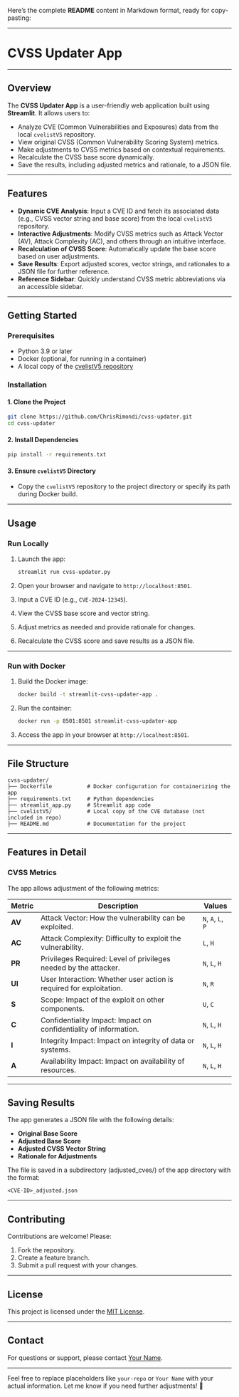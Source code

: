 Here’s the complete **README** content in Markdown format, ready for copy-pasting:

---

# **CVSS Updater App**

---

## **Overview**

The **CVSS Updater App** is a user-friendly web application built using **Streamlit**. It allows users to:
- Analyze CVE (Common Vulnerabilities and Exposures) data from the local `cvelistV5` repository.
- View original CVSS (Common Vulnerability Scoring System) metrics.
- Make adjustments to CVSS metrics based on contextual requirements.
- Recalculate the CVSS base score dynamically.
- Save the results, including adjusted metrics and rationale, to a JSON file.

---

## **Features**

- **Dynamic CVE Analysis**: Input a CVE ID and fetch its associated data (e.g., CVSS vector string and base score) from the local `cvelistV5` repository.
- **Interactive Adjustments**: Modify CVSS metrics such as Attack Vector (AV), Attack Complexity (AC), and others through an intuitive interface.
- **Recalculation of CVSS Score**: Automatically update the base score based on user adjustments.
- **Save Results**: Export adjusted scores, vector strings, and rationales to a JSON file for further reference.
- **Reference Sidebar**: Quickly understand CVSS metric abbreviations via an accessible sidebar.

---

## **Getting Started**

### **Prerequisites**

- Python 3.9 or later
- Docker (optional, for running in a container)
- A local copy of the [cvelistV5 repository](https://github.com/CVEProject/cvelistV5)

### **Installation**

#### **1. Clone the Project**
```bash
git clone https://github.com/ChrisRimondi/cvss-updater.git
cd cvss-updater
```

#### **2. Install Dependencies**
```bash
pip install -r requirements.txt
```

#### **3. Ensure `cvelistV5` Directory**
- Copy the `cvelistV5` repository to the project directory or specify its path during Docker build.

---

## **Usage**

### **Run Locally**

1. Launch the app:
   ```bash
   streamlit run cvss-updater.py
   ```
2. Open your browser and navigate to `http://localhost:8501`.

3. Input a CVE ID (e.g., `CVE-2024-12345`).
4. View the CVSS base score and vector string.
5. Adjust metrics as needed and provide rationale for changes.
6. Recalculate the CVSS score and save results as a JSON file.

---

### **Run with Docker**

1. Build the Docker image:
   ```bash
   docker build -t streamlit-cvss-updater-app .
   ```

2. Run the container:
   ```bash
   docker run -p 8501:8501 streamlit-cvss-updater-app
   ```

3. Access the app in your browser at `http://localhost:8501`.

---

## **File Structure**

```plaintext
cvss-updater/
├── Dockerfile           # Docker configuration for containerizing the app
├── requirements.txt     # Python dependencies
├── streamlit_app.py     # Streamlit app code
├── cvelistV5/           # Local copy of the CVE database (not included in repo)
├── README.md            # Documentation for the project
```

---

## **Features in Detail**

### **CVSS Metrics**
The app allows adjustment of the following metrics:

| Metric       | Description                                                                                   | Values       |
|--------------|-----------------------------------------------------------------------------------------------|--------------|
| **AV**       | Attack Vector: How the vulnerability can be exploited.                                        | `N`, `A`, `L`, `P` |
| **AC**       | Attack Complexity: Difficulty to exploit the vulnerability.                                   | `L`, `H`     |
| **PR**       | Privileges Required: Level of privileges needed by the attacker.                              | `N`, `L`, `H` |
| **UI**       | User Interaction: Whether user action is required for exploitation.                           | `N`, `R`     |
| **S**        | Scope: Impact of the exploit on other components.                                             | `U`, `C`     |
| **C**        | Confidentiality Impact: Impact on confidentiality of information.                             | `N`, `L`, `H` |
| **I**        | Integrity Impact: Impact on integrity of data or systems.                                     | `N`, `L`, `H` |
| **A**        | Availability Impact: Impact on availability of resources.                                     | `N`, `L`, `H` |

---

## **Saving Results**

The app generates a JSON file with the following details:
- **Original Base Score**
- **Adjusted Base Score**
- **Adjusted CVSS Vector String**
- **Rationale for Adjustments**

The file is saved in a subdirectory (adjusted_cves/) of the app directory with the format:
```
<CVE-ID>_adjusted.json
```

---

## **Contributing**

Contributions are welcome! Please:
1. Fork the repository.
2. Create a feature branch.
3. Submit a pull request with your changes.

---

## **License**

This project is licensed under the [MIT License](LICENSE).

---

## **Contact**

For questions or support, please contact [Your Name](mailto:your-email@example.com).

---

Feel free to replace placeholders like `your-repo` or `Your Name` with your actual information. Let me know if you need further adjustments! 🚀
